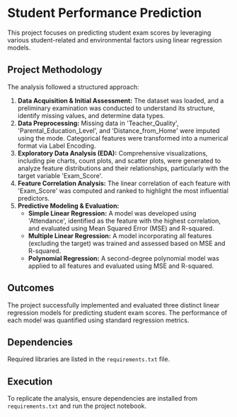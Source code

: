 
# Student Performance Prediction

This project focuses on predicting student exam scores by leveraging various student-related and environmental factors using linear regression models.

## Project Methodology

The analysis followed a structured approach:

1.  **Data Acquisition & Initial Assessment:** The dataset was loaded, and a preliminary examination was conducted to understand its structure, identify missing values, and determine data types.
2.  **Data Preprocessing:** Missing data in 'Teacher_Quality', 'Parental_Education_Level', and 'Distance_from_Home' were imputed using the mode. Categorical features were transformed into a numerical format via Label Encoding.
3.  **Exploratory Data Analysis (EDA):** Comprehensive visualizations, including pie charts, count plots, and scatter plots, were generated to analyze feature distributions and their relationships, particularly with the target variable 'Exam_Score'.
4.  **Feature Correlation Analysis:** The linear correlation of each feature with 'Exam_Score' was computed and ranked to highlight the most influential predictors.
5.  **Predictive Modeling & Evaluation:**
    *   **Simple Linear Regression:** A model was developed using 'Attendance', identified as the feature with the highest correlation, and evaluated using Mean Squared Error (MSE) and R-squared.
    *   **Multiple Linear Regression:** A model incorporating all features (excluding the target) was trained and assessed based on MSE and R-squared.
    *   **Polynomial Regression:** A second-degree polynomial model was applied to all features and evaluated using MSE and R-squared.

## Outcomes

The project successfully implemented and evaluated three distinct linear regression models for predicting student exam scores. The performance of each model was quantified using standard regression metrics.


## Dependencies

Required libraries are listed in the `requirements.txt` file.

## Execution

To replicate the analysis, ensure dependencies are installed from `requirements.txt` and run the project notebook.

